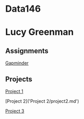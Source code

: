 # Data146
# Lucy Greenman
## Assignments
[Gapminder](GapminderExercise.md)
## Projects
[Project 1](project1.md)

[Project 2]('Project 2/project2.md')

[Project 3](project3.md)
